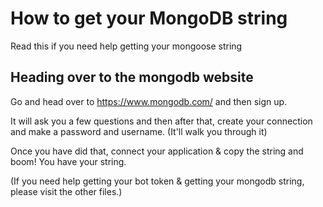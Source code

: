 # How to get your MongoDB string 
Read this if you need help getting your mongoose string

## Heading over to the mongodb website 
Go and head over to https://www.mongodb.com/ and then sign up.

It will ask you a few questions and then after that, create your connection and make a password and username. (It'll walk you through it)

Once you have did that, connect your application & copy the string and boom! You have your string. 

(If you need help getting your bot token & getting your mongodb string, please visit the other files.)